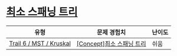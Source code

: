 # [최소 스패닝 트리](https://www.codetree.ai/trails/complete/curated-cards/intro-minimum-spanning-tree)

|유형|문제 경험치|난이도|
|---|---|---|
|[Trail 6 / MST / Kruskal](https://www.codetree.ai/trail-info/intermediate-high/)|[[Concept]최소 스패닝 트리](https://www.codetree.ai/trails/complete/curated-cards/intro-minimum-spanning-tree/)|쉬움|

